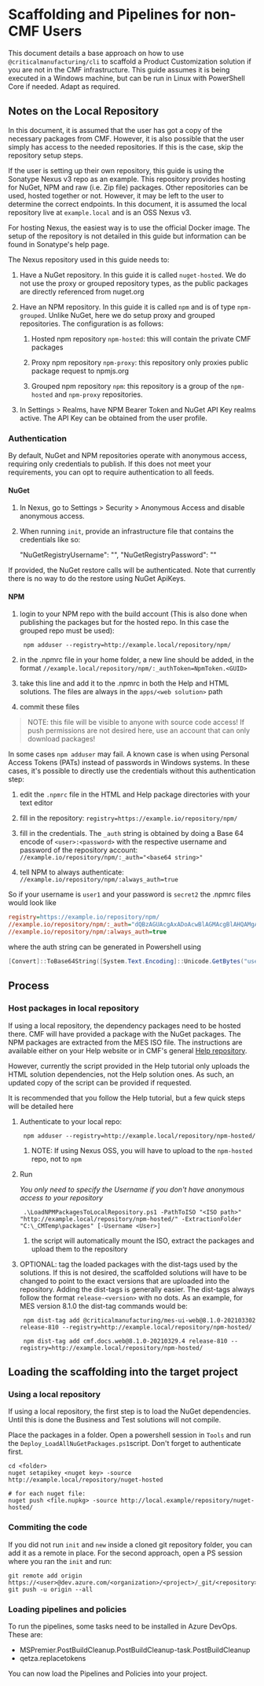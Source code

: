 # Scaffolding and Pipelines for non-CMF Users

This document details a base approach on how to use `@criticalmanufacturing/cli` to scaffold a Product Customization solution if you are not in the CMF infrastructure. This guide assumes it is being executed in a Windows machine, but can be run in Linux with PowerShell Core if needed. Adapt as required.

## Notes on the Local Repository
In this document, it is assumed that the user has got a copy of the necessary packages from CMF. However, it is also possible that the user simply has access to the needed repositories. If this is the case, skip the repository setup steps.

If the user is setting up their own repository, this guide is using the Sonatype Nexus v3 repo as an example. This repository provides hosting for NuGet, NPM and raw (i.e. Zip file) packages. Other repositories can be used, hosted together or not. However, it may be left to the user to determine the correct endpoints. In this document, it is assumed the local repository live at `example.local` and is an OSS Nexus v3.

For hosting Nexus, the easiest way is to use the official Docker image. The setup of the repository is not detailed in this guide but information can be found in Sonatype's help page.

The Nexus repository used in this guide needs to:

1. Have a NuGet repository. In this guide it is called `nuget-hosted`. We do not use the proxy or grouped repository types, as the public packages are directly referenced from nuget.org
1. Have an NPM repository. In this guide it is called `npm` and is of type `npm-grouped`. Unlike NuGet, here we do setup proxy and grouped repositories. The configuration is as follows:

    1. Hosted npm repository `npm-hosted`: this will contain the private CMF packages

    1. Proxy npm repository `npm-proxy`: this repository only proxies public package request to npmjs.org

    1. Grouped npm repository `npm`: this repository is a group of the `npm-hosted` and `npm-proxy` repositories.
1. In Settings > Realms, have NPM Bearer Token and NuGet API Key realms active. The API Key can be obtained from the user profile.

### Authentication
By default, NuGet and NPM repositories operate with anonymous access, requiring only credentials to publish. If this does not meet your requirements, you can opt to require authentication to all feeds.

#### NuGet
1. In Nexus, go to Settings > Security > Anonymous Access and disable anonymous access.
1. When running `init`, provide an infrastructure file that contains the credentials like so:

    "NuGetRegistryUsername": "<user>",
    "NuGetRegistryPassword": "<password>"

If provided, the NuGet restore calls will be authenticated. Note that currently there is no way to do the restore using NuGet ApiKeys.

#### <a id="npmauth"></a> NPM
1. login to your NPM repo with the build account (This is also done when publishing the packages but for the hosted repo. In this case the grouped repo must be used):

        npm adduser --registry=http://example.local/repository/npm/
    
1. in the .npmrc file in your home folder, a new line should be added, in the format `//example.local/repository/npm/:_authToken=NpmToken.<GUID>`

1. take this line and add it to the .npmrc in both the Help and HTML solutions. The files are always in the `apps/<web solution>` path

1. commit these files

> NOTE: this file will be visible to anyone with source code access! If push permissions are not desired here, use an account that can only download packages!

In some cases `npm adduser` may fail. A known case is when using Personal Access Tokens (PATs) instead of passwords in Windows systems. In these cases, it's possible to directly use the credentials without this authentication step:

1. edit the `.npmrc` file in the HTML and Help package directories with your text editor

1. fill in the repository: `registry=https://example.io/repository/npm/`

1. fill in the credentials. The `_auth` string is obtained by doing a Base 64 encode of `<user>:<password>` with the respective username and password of the repository account: `//example.io/repository/npm/:_auth="<base64 string>"`

1. tell NPM to always authenticate: `//example.io/repository/npm/:always_auth=true`

So if your username is `user1` and your password is `secret2` the .npmrc files would look like
```ini
registry=https://example.io/repository/npm/
//example.io/repository/npm/:_auth="dQBzAGUAcgAxADoAcwBlAGMAcgBlAHQAMgA=" 
//example.io/repository/npm/:always_auth=true
```

where the auth string can be generated in Powershell using
```powershell
[Convert]::ToBase64String([System.Text.Encoding]::Unicode.GetBytes("user1:secret2"))
```
## Process

### Host packages in local repository
If using a local repository, the dependency packages need to be hosted there. CMF will have provided a package with the NuGet packages. The NPM packages are extracted from the MES ISO file. The instructions are available either on your Help website or in CMF's general [Help repository](https://help.criticalmanufacturing.com/8.0/Development/Tutorial%3EPresentation%3Elocalrepository).

However, currently the script provided in the Help tutorial only uploads the HTML solution dependencies, not the Help solution ones. As such, an updated copy of the script can be provided if requested.

It is recommended that you follow the Help tutorial, but a few quick steps will be detailed here

1. Authenticate to your local repo: 

        npm adduser --registry=http://example.local/repository/npm-hosted/

    1. NOTE: If using Nexus OSS, you will have to upload to the `npm-hosted` repo, not to `npm`

1. Run

    *You only need to specify the Username if you don't have anonymous access to your repository* 

        .\LoadNPMPackagesToLocalRepository.ps1 -PathToISO "<ISO path>" "http://example.local/repository/npm-hosted/" -ExtractionFolder "C:\_CMTemp\packages" [-Username <User>]

    1.  the script will automatically mount the ISO, extract the packages and upload them to the repository

1. OPTIONAL: tag the loaded packages with the dist-tags used by the solutions. If this is not desired, the scaffolded solutions will have to be changed to point to the exact versions that are uploaded into the repository. Adding the dist-tags is generally easier. The dist-tags always follow the format `release-<version>` with no dots. As an example, for MES version 8.1.0 the dist-tag commands would be:

        npm dist-tag add @criticalmanufacturing/mes-ui-web@8.1.0-202103302 release-810 --registry=http://example.local/repository/npm-hosted/
	    
        npm dist-tag add cmf.docs.web@8.1.0-20210329.4 release-810 --registry=http://example.local/repository/npm-hosted/

## Loading the scaffolding into the target project

### Using a local repository
If using a local repository, the first step is to load the NuGet dependencies. Until this is done the Business and Test solutions will not compile. 

Place the packages in a folder. Open a powershell session in `Tools` and run the `Deploy_LoadAllNuGetPackages.ps1`script. Don't forget to authenticate first.

```
cd <folder>
nuget setapikey <nuget key> -source http://example.local/repository/nuget-hosted

# for each nuget file:
nuget push <file.nupkg> -source http://local.example/repository/nuget-hosted/
```

### Commiting the code
If you did not run `init` and `new` inside a cloned git repository folder, you can add it as a remote in place. For the second approach, open a PS session where you ran the `init` and run:

```
git remote add origin https://<user>@dev.azure.com/<organization>/<project>/_git/<repository>
git push -u origin --all
```

### Loading pipelines and policies
To run the pipelines, some tasks need to be installed in Azure DevOps. These are:

-	MSPremier.PostBuildCleanup.PostBuildCleanup-task.PostBuildCleanup
-	qetza.replacetokens

You can now load the Pipelines and Policies into your project.